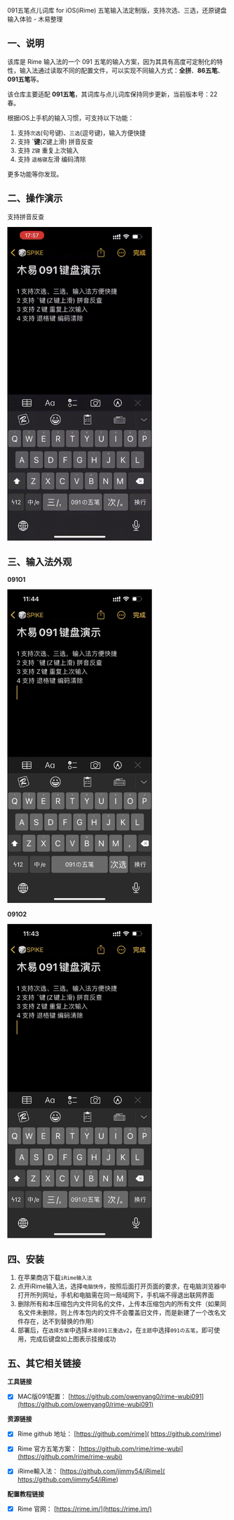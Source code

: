 091五笔点儿词库 for iOS(iRime) 五笔输入法定制版，支持次选、三选，还原键盘输入体验 - 木易整理

## 一、说明
该库是 Rime 输入法的一个 091 五笔的输入方案，因为其具有高度可定制化的特性，输入法通过读取不同的配置文件，可以实现不同输入方式：**全拼**、**86五笔**、**091五笔**等。

该仓库主要适配 **091五笔**，其词库与点儿词库保持同步更新，当前版本号：22春。

根据iOS上手机的输入习惯，可支持以下功能：
1. 支持`次选`(句号键)、`三选`(逗号键)，输入方便快捷
2. 支持 **`键**(Z键上滑) 拼音反查
3. 支持 `Z键` 重复上次输入
4. 支持 `退格键`左滑 编码清除

更多功能等你发现。

## 二、操作演示
支持拼音反查

<img width="330" src="https://raw.githubusercontent.com/owenyang0/Wubi091-iOS-iRime/main/imgs/%E6%8B%BC%E9%9F%B3%E5%8F%8D%E6%9F%A5%E6%BC%94%E7%A4%BA.gif">

## 三、输入法外观

__091O1__

<img width="330" alt="091O1主题截图" src="https://raw.githubusercontent.com/owenyang0/Wubi091-iOS-iRime/main/imgs/091O1.jpeg">

__091O2__

<img width="330" alt="091O2主题截图" src="https://raw.githubusercontent.com/owenyang0/Wubi091-iOS-iRime/main/imgs/091O2.jpeg">


## 四、安装
1. 在苹果商店下载`iRime输入法`
2. 点开iRime输入法，选择`电脑快传`，按照后面打开页面的要求，在电脑浏览器中打开所列网址，手机和电脑需在同一局域网下，手机端不得退出联网界面
3. 删除所有和本压缩包内文件同名的文件，上传本压缩包内的所有文件（如果同名文件未删除，则上传本包内的文件不会覆盖旧文件，而是新建了一个改名文件存在，达不到替换的作用）
4. 部署后，在`选择方案`中选择`木易091三重选v2`，在`主题`中选择`091の五笔`，即可使用，完成后键盘如上图表示挂接成功

## 五、其它相关链接

__工具链接__
- [x] MAC版091配置： [https://github.com/owenyang0/rime-wubi091](https://github.com/owenyang0/rime-wubi091)

__资源链接__
- [x] Rime github 地址：  [https://github.com/rime]( https://github.com/rime)
- [x] Rime 官方五笔方案：  [https://github.com/rime/rime-wubi](https://github.com/rime/rime-wubi)
- [x] iRime輸入法：  [https://github.com/jimmy54/iRime]( https://github.com/jimmy54/iRime)


__配置教程链接__
- [x] Rime 官网：   [https://rime.im/](https://rime.im/)
